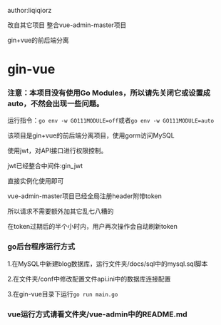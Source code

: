 author:liqiqiorz

改自其它项目 整合vue-admin-master项目

gin+vue的前后端分离


# gin-vue
### 注意：本项目没有使用Go Modules，所以请先关闭它或设置成auto，不然会出现一些问题。
运行指令：`go env -w GO111MODULE=off`或者`go env -w GO111MODULE=auto`


该项目是gin+vue的前后端分离项目，使用gorm访问MySQL

使用jwt，对API接口进行权限控制。

jwt已经整合中间件:gin_jwt

直接实例化使用即可

vue-admin-master项目已经全局注册header附带token

所以请求不需要额外加其它乱七八糟的

在token过期后的半个小时内，用户再次操作会自动刷新token

### go后台程序运行方式

1.在MySQL中新建blog数据库，运行文件夹/docs/sql中的mysql.sql脚本

2.在文件夹/conf中修改配置文件api.ini中的数据库连接配置

3.在gin-vue目录下运行`go run main.go`

### vue运行方式请看文件夹/vue-admin中的README.md
